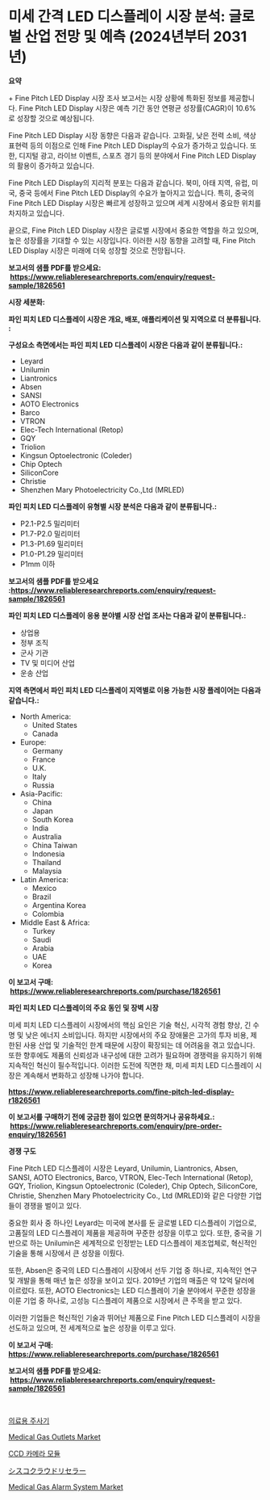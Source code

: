 <p><h1>미세 간격 LED 디스플레이 시장 분석: 글로벌 산업 전망 및 예측 (2024년부터 2031년)</h1></p><p><strong>요약</strong></p>
<p><p>+ Fine Pitch LED Display 시장 조사 보고서는 시장 상황에 특화된 정보를 제공합니다. Fine Pitch LED Display 시장은 예측 기간 동안 연평균 성장률(CAGR)이 10.6%로 성장할 것으로 예상됩니다.</p><p>Fine Pitch LED Display 시장 동향은 다음과 같습니다. 고화질, 낮은 전력 소비, 색상 표현력 등의 이점으로 인해 Fine Pitch LED Display의 수요가 증가하고 있습니다. 또한, 디지털 광고, 라이브 이벤트, 스포츠 경기 등의 분야에서 Fine Pitch LED Display의 활용이 증가하고 있습니다.</p><p>Fine Pitch LED Display의 지리적 분포는 다음과 같습니다. 북미, 아태 지역, 유럽, 미국, 중국 등에서 Fine Pitch LED Display의 수요가 높아지고 있습니다. 특히, 중국의 Fine Pitch LED Display 시장은 빠르게 성장하고 있으며 세계 시장에서 중요한 위치를 차지하고 있습니다.</p><p>끝으로, Fine Pitch LED Display 시장은 글로벌 시장에서 중요한 역할을 하고 있으며, 높은 성장률을 기대할 수 있는 시장입니다. 이러한 시장 동향을 고려할 때, Fine Pitch LED Display 시장은 미래에 더욱 성장할 것으로 전망됩니다.</p></p>
<p><strong>보고서의 샘플 PDF를 받으세요: &nbsp;<a href="https://www.reliableresearchreports.com/enquiry/request-sample/1826561">https://www.reliableresearchreports.com/enquiry/request-sample/1826561</a></strong></p>
<p><strong>시장 세분화:</strong></p>
<p><strong> 파인 피치 LED 디스플레이 시장은 개요, 배포, 애플리케이션 및 지역으로 더 분류됩니다. :</strong></p>
<p><strong>구성요소 측면에서는 파인 피치 LED 디스플레이 시장은 다음과 같이 분류됩니다.:</strong></p>
<p><ul><li>Leyard</li><li>Unilumin</li><li>Liantronics</li><li>Absen</li><li>SANSI</li><li>AOTO Electronics</li><li>Barco</li><li>VTRON</li><li>Elec-Tech International (Retop)</li><li>GQY</li><li>Triolion</li><li>Kingsun Optoelectronic (Coleder)</li><li>Chip Optech</li><li>SiliconCore</li><li>Christie</li><li>Shenzhen Mary Photoelectricity Co.,Ltd (MRLED)</li></ul></p>
<p><strong> 파인 피치 LED 디스플레이 유형별 시장 분석은 다음과 같이 분류됩니다.:</strong></p>
<p><ul><li>P2.1-P2.5 밀리미터</li><li>P1.7-P2.0 밀리미터</li><li>P1.3-P1.69 밀리미터</li><li>P1.0-P1.29 밀리미터</li><li>P1mm 이하</li></ul></p>
<p><strong>보고서의 샘플 PDF를 받으세요 :<a href="https://www.reliableresearchreports.com/enquiry/request-sample/1826561">https://www.reliableresearchreports.com/enquiry/request-sample/1826561</a></strong></p>
<p><strong> 파인 피치 LED 디스플레이 응용 분야별 시장 산업 조사는 다음과 같이 분류됩니다.:</strong></p>
<p><ul><li>상업용</li><li>정부 조직</li><li>군사 기관</li><li>TV 및 미디어 산업</li><li>운송 산업</li></ul></p>
<p><strong>지역 측면에서 파인 피치 LED 디스플레이 지역별로 이용 가능한 시장 플레이어는 다음과 같습니다.:</strong></p>
<p><ul>
    <li>
        North America:
        <ul>
            <li>United States</li>
            <li>Canada</li>
        </ul>
    </li>
    <li>
        Europe:
        <ul>
            <li>Germany</li>
            <li>France</li>
            <li>U.K.</li>
            <li>Italy</li>
            <li>Russia</li>
        </ul>
    </li>
    <li>
        Asia-Pacific:
        <ul>
            <li>China</li>
            <li>Japan</li>
            <li>South Korea</li>
            <li>India</li>
            <li>Australia</li>
            <li>China Taiwan</li>
            <li>Indonesia</li>
            <li>Thailand</li>
            <li>Malaysia</li>
        </ul>
    </li>
    <li>
        Latin America:
        <ul>
            <li>Mexico</li>
            <li>Brazil</li>
            <li>Argentina Korea</li>
            <li>Colombia</li>
        </ul>
    </li>
    <li>
        Middle East & Africa:
        <ul>
            <li>Turkey</li>
            <li>Saudi</li>
            <li>Arabia</li>
            <li>UAE</li>
            <li>Korea</li>
        </ul>
    </li>
    </ul></p>
<p><strong>이 보고서 구매: &nbsp;<a href="https://www.reliableresearchreports.com/purchase/1826561">https://www.reliableresearchreports.com/purchase/1826561</a></strong></p>
<p><strong>파인 피치 LED 디스플레이의 주요 동인 및 장벽 시장</strong></p>
<p><p>미세 피치 LED 디스플레이 시장에서의 핵심 요인은 기술 혁신, 시각적 경험 향상, 긴 수명 및 낮은 에너지 소비입니다. 하지만 시장에서의 주요 장애물은 고가의 투자 비용, 제한된 사용 산업 및 기술적인 한계 때문에 시장이 확장되는 데 어려움을 겪고 있습니다. 또한 향후에도 제품의 신뢰성과 내구성에 대한 고려가 필요하며 경쟁력을 유지하기 위해 지속적인 혁신이 필수적입니다. 이러한 도전에 직면한 채, 미세 피치 LED 디스플레이 시장은 계속해서 변화하고 성장해 나가야 합니다.</p></p>
<p><strong><a href="https://www.reliableresearchreports.com/fine-pitch-led-display-r1826561">https://www.reliableresearchreports.com/fine-pitch-led-display-r1826561</a></strong></p>
<p><strong>이 보고서를 구매하기 전에 궁금한 점이 있으면 문의하거나 공유하세요.: &nbsp;<a href="https://www.reliableresearchreports.com/enquiry/pre-order-enquiry/1826561">https://www.reliableresearchreports.com/enquiry/pre-order-enquiry/1826561</a></strong></p>
<p><strong>경쟁 구도</strong></p>
<p><p>Fine Pitch LED 디스플레이 시장은 Leyard, Unilumin, Liantronics, Absen, SANSI, AOTO Electronics, Barco, VTRON, Elec-Tech International (Retop), GQY, Triolion, Kingsun Optoelectronic (Coleder), Chip Optech, SiliconCore, Christie, Shenzhen Mary Photoelectricity Co., Ltd (MRLED)와 같은 다양한 기업들이 경쟁을 벌이고 있다. </p><p>중요한 회사 중 하나인 Leyard는 미국에 본사를 둔 글로벌 LED 디스플레이 기업으로, 고품질의 LED 디스플레이 제품을 제공하며 꾸준한 성장을 이루고 있다. 또한, 중국을 기반으로 하는 Unilumin은 세계적으로 인정받는 LED 디스플레이 제조업체로, 혁신적인 기술을 통해 시장에서 큰 성장을 이뤘다. </p><p>또한, Absen은 중국의 LED 디스플레이 시장에서 선두 기업 중 하나로, 지속적인 연구 및 개발을 통해 매년 높은 성장을 보이고 있다. 2019년 기업의 매출은 약 12억 달러에 이르렀다. 또한, AOTO Electronics는 LED 디스플레이 기술 분야에서 꾸준한 성장을 이룬 기업 중 하나로, 고성능 디스플레이 제품으로 시장에서 큰 주목을 받고 있다. </p><p>이러한 기업들은 혁신적인 기술과 뛰어난 제품으로 Fine Pitch LED 디스플레이 시장을 선도하고 있으며, 전 세계적으로 높은 성장을 이루고 있다.</p></p>
<p><strong>이 보고서 구매: &nbsp; <a href="https://www.reliableresearchreports.com/purchase/1826561">https://www.reliableresearchreports.com/purchase/1826561</a></strong></p>
<p><strong>보고서의 샘플 PDF를 받으세요: &nbsp;<a href="https://www.reliableresearchreports.com/enquiry/request-sample/1826561">https://www.reliableresearchreports.com/enquiry/request-sample/1826561</a></strong><strong></strong></p>
<p>&nbsp;</p>
<p><p><a href="https://github.com/akzkkws047661437/Market-Research-Report-List-1/blob/main/583640932002.md">의료용 주사기</a></p><p><a href="https://github.com/abdelrhmankishk22/Market-Research-Report-List-4/blob/main/medical-gas-outlets-market.md">Medical Gas Outlets Market</a></p><p><a href="https://github.com/vsckjg50460/Market-Research-Report-List-1/blob/main/571995132020.md">CCD 카메라 모듈</a></p><p><a href="https://medium.com/@rebekaanderson14/%E3%82%B7%E3%82%B9%E3%82%B3-%E3%82%AF%E3%83%A9%E3%82%A6%E3%83%89-%E3%83%AA%E3%82%BB%E3%83%A9%E3%83%BC%E5%B8%82%E5%A0%B4-%E7%A8%AE%E9%A1%9E-%E3%82%A2%E3%83%97%E3%83%AA%E3%82%B1%E3%83%BC%E3%82%B7%E3%83%A7%E3%83%B3-%E5%9C%B0%E7%90%86%E3%81%AB%E3%82%88%E3%82%8B%E5%8C%85%E6%8B%AC%E7%9A%84%E8%A9%95%E4%BE%A1-a99880d48e6c">シスコクラウドリセラー</a></p><p><a href="https://github.com/joannagoyvaerts/Market-Research-Report-List-2/blob/main/medical-gas-alarm-system-market.md">Medical Gas Alarm System Market</a></p></p>